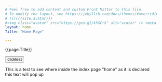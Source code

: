 ```yaml
---
# Feel free to add content and custom Front Matter to this file.
# To modify the layout, see https://jekyllrb.com/docs/themes/#overriding-theme-defaults
# ![]({{site.avatar}})
#<img class="avatar" src="https://goo.gl/khGCrk" alt="avatar" /> <meta charset="utf-8">
layout: home
Title: "Home Page"

---
```

{{page.Title}} <br>


<button name="Test" onclick="www.google.ca">clicktest</button>

This is a test to see where inside the index page "home" as it is declared this text will pop up